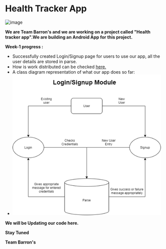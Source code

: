 # Health Tracker App
![image](https://drive.google.com/u/0/uc?id=14AnhBQGRyIEa0gTNFkAA9l6qaF-FzmEf&export=download)

**We are Team Barron's and we are working on a project called  "Health tracker app".We are building an Android App for this project.**

**Week-1 progress :**
 * Successfully created Login/Signup page for users to use our app, all the user details are stored in parse.
 * How is work distributed can be checked [here.](backlog-week1.md)
 * A class diagram representation of what our app does so far:
 * ![image](https://github.com/Adityan135/Health-Tracker-App/blob/master/week1.png)

**We will be Updating our code here.**

**Stay Tuned**

**Team Barron's**
